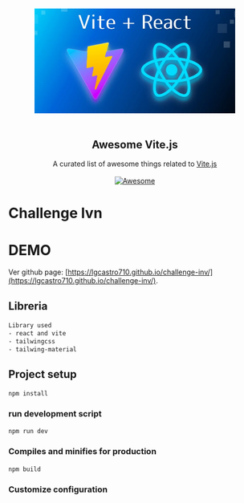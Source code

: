 
<!--lint disable awesome-heading awesome-github awesome-toc double-link -->

<p align="center">
  <br>
  <img width="400" src="./src/assets/vite-react.jpg" alt="logo vite React">
  <br>
  <br>
</p>

<h2 align='center'>Awesome Vite.js</h2>

<p align='center'>
A curated list of awesome things related to <a href='https://github.com/vitejs/vite'>Vite.js</a>
<br><br>

<a href='https://github.com/sindresorhus/awesome'>
<img src='https://cdn.rawgit.com/sindresorhus/awesome/d7305f38d29fed78fa85652e3a63e154dd8e8829/media/badge.svg' alt='Awesome'>
</a>
</p>

<!--lint ignore-->
# Challenge Ivn


# DEMO
Ver github page: [https://lgcastro710.github.io/challenge-inv/](https://lgcastro710.github.io/challenge-inv/).

## Libreria 
```
Library used
- react and vite 
- tailwingcss
- tailwing-material
```

## Project setup
```
npm install
```

### run development script
```
npm run dev
```

### Compiles and minifies for production
```
npm build
```



### Customize configuration
